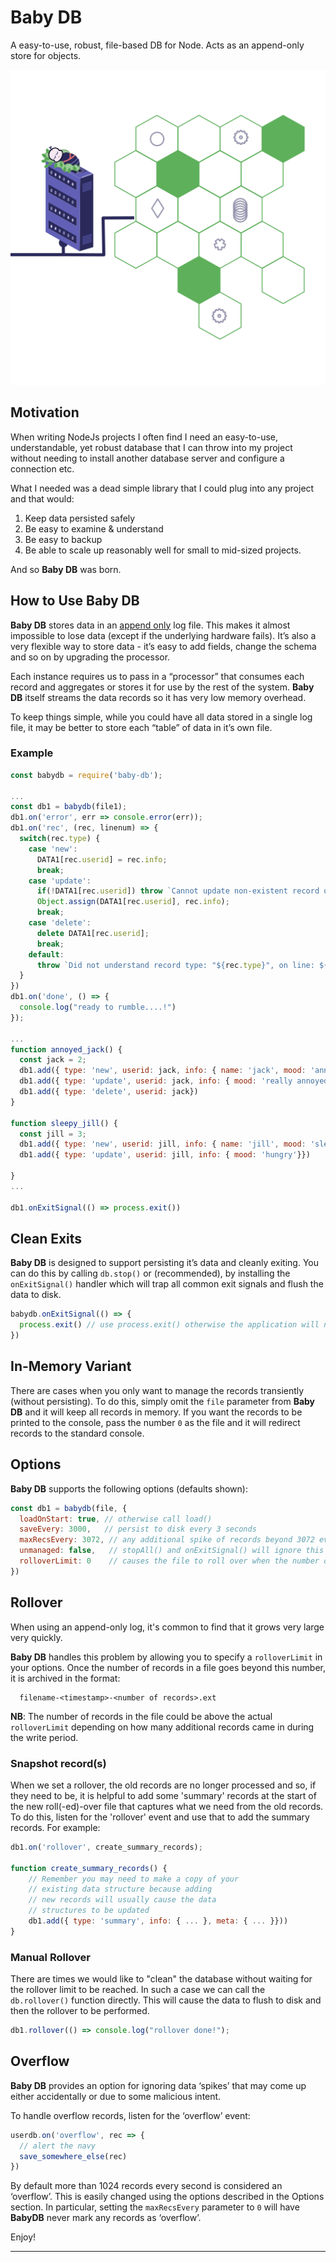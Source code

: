 # Baby DB

A easy-to-use, robust, file-based DB for Node. Acts as an append-only store for objects.

![icon](./baby-db.png)

## Motivation

When writing NodeJs projects I often find I need an easy-to-use, understandable, yet robust database that I can throw into my project without needing to install another database server and configure a connection etc.

What I needed was a dead simple library that I could plug into any project and that would:

1. Keep data persisted safely
2. Be easy to examine & understand
3. Be easy to backup
4. Be able to scale up reasonably well for small to mid-sized projects.

And so **Baby DB** was born.

## How to Use Baby DB

**Baby DB** stores data in an [append only](https://en.wikipedia.org/wiki/Append-only) log file. This makes it almost impossible to lose data (except if the underlying hardware fails). It’s also a very flexible way to store data - it’s easy to add fields, change the schema and so on by upgrading the processor.

Each instance requires us to pass in a “processor” that consumes each record and aggregates or stores it for use by the rest of the system.  **Baby DB** itself streams the data records so it has very low memory overhead.

To keep things simple, while you could have all data stored in a single log file, it may be better to store each “table” of data in it’s own file.

### Example

```javascript
const babydb = require('baby-db');

...
const db1 = babydb(file1);
db1.on('error', err => console.error(err));
db1.on('rec', (rec, linenum) => {
  switch(rec.type) {
    case 'new':
      DATA1[rec.userid] = rec.info;
      break;
    case 'update':
      if(!DATA1[rec.userid]) throw `Cannot update non-existent record on line: ${linenum}`;
      Object.assign(DATA1[rec.userid], rec.info);
      break;
    case 'delete':
      delete DATA1[rec.userid];
      break;
    default:
      throw `Did not understand record type: "${rec.type}", on line: ${linenum}`.
  }
})
db1.on('done', () => {
  console.log("ready to rumble....!")
});
  
...
function annoyed_jack() {
  const jack = 2;
  db1.add({ type: 'new', userid: jack, info: { name: 'jack', mood: 'annoyed'}})
  db1.add({ type: 'update', userid: jack, info: { mood: 'really annoyed'}})
  db1.add({ type: 'delete', userid: jack})
}

function sleepy_jill() {
  const jill = 3;
  db1.add({ type: 'new', userid: jill, info: { name: 'jill', mood: 'sleepy'}})
  db1.add({ type: 'update', userid: jill, info: { mood: 'hungry'}})

}
...

db1.onExitSignal(() => process.exit())

```

## Clean Exits

**Baby DB** is designed to support persisting it’s data and cleanly exiting. You can do this by calling `db.stop()` or (recommended), by installing the `onExitSignal()` handler which will trap all common exit signals and flush the data to disk.

```javascript
babydb.onExitSignal(() => {
  process.exit() // use process.exit() otherwise the application will not exit
})
```

## In-Memory Variant

There are cases when you only want to manage the records transiently (without persisting). To do this, simply omit the `file` parameter from **Baby DB** and it will keep all records in memory. If you want the records to be printed to the console, pass the number `0` as the file and it will redirect records to the standard console.

## Options

**Baby DB** supports the following options (defaults shown):

```javascript
const db1 = babydb(file, {
  loadOnStart: true, // otherwise call load()
  saveEvery: 3000,   // persist to disk every 3 seconds
  maxRecsEvery: 3072, // any additional spike of records beyond 3072 every 3 seconds will raise an 'overflow' event
  unmanaged: false,   // stopAll() and onExitSignal() will ignore this database if true
  rolloverLimit: 0    // causes the file to roll over when the number of records goes over (see below)
})
```

## Rollover

When using an append-only log, it's common to find that it grows very large very quickly.

**Baby DB** handles this problem by allowing you to specify a `rolloverLimit` in your options. Once the number of records in a file goes beyond this number, it is archived in the format:

```
  filename-<timestamp>-<number of records>.ext
```

**NB**: The number of records in the file could be above the actual `rolloverLimit` depending on how many additional records came in during the write period.

### Snapshot record(s)

When we set a rollover, the old records are no longer processed and so, if they need to be, it is helpful to add some 'summary' records at the start of the new roll(-ed)-over file that captures what we need from the old records. To do this, listen for the 'rollover' event and use that to add the summary records. For example:

```javascript
db1.on('rollover', create_summary_records);

function create_summary_records() {
    // Remember you may need to make a copy of your
    // existing data structure because adding
    // new records will usually cause the data
    // structures to be updated
    db1.add({ type: 'summary', info: { ... }, meta: { ... }}))
}
```

### Manual Rollover

There are times we would like to "clean" the database without waiting for the rollover limit to be reached. In such a case we can call the `db.rollover()` function directly. This will cause the data to flush to disk and then the rollover to be performed.

```javascript
db1.rollover(() => console.log("rollover done!");
```

## Overflow

**Baby DB** provides an option for ignoring data ‘spikes’ that may come up either accidentally or due to some malicious intent. 

To handle overflow records, listen for the ‘overflow’ event:

```javascript
userdb.on('overflow', rec => {
  // alert the navy
  save_somewhere_else(rec)
})
```

By default more than 1024 records every second is considered an ‘overflow’. This is easily changed using the options described in the Options section. In particular, setting the `maxRecsEvery` parameter to `0` will have **BabyDB** never mark any records as ‘overflow’.

Enjoy!

------

